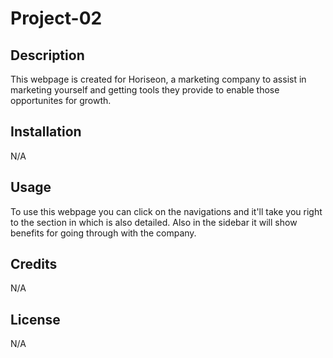 # Project-02

## Description

This webpage is created for Horiseon, a marketing company to assist in marketing yourself and getting tools they provide to enable those opportunites for growth.

## Installation

N/A

## Usage

To use this webpage you can click on the navigations and it'll take you right to the section in which is also detailed. Also in the sidebar it will show benefits for going through with the company.

## Credits

N/A

## License

N/A
